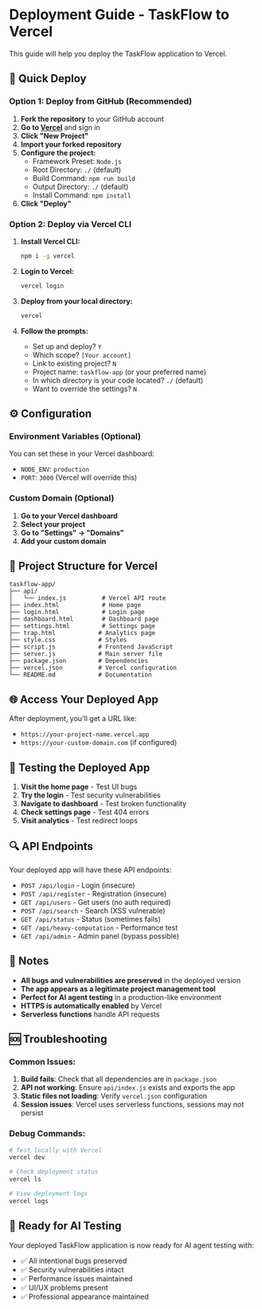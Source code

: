 # Deployment Guide - TaskFlow to Vercel

This guide will help you deploy the TaskFlow application to Vercel.

## 🚀 Quick Deploy

### Option 1: Deploy from GitHub (Recommended)

1. **Fork the repository** to your GitHub account
2. **Go to [Vercel](https://vercel.com)** and sign in
3. **Click "New Project"**
4. **Import your forked repository**
5. **Configure the project:**
   - Framework Preset: `Node.js`
   - Root Directory: `./` (default)
   - Build Command: `npm run build`
   - Output Directory: `./` (default)
   - Install Command: `npm install`
6. **Click "Deploy"**

### Option 2: Deploy via Vercel CLI

1. **Install Vercel CLI:**
   ```bash
   npm i -g vercel
   ```

2. **Login to Vercel:**
   ```bash
   vercel login
   ```

3. **Deploy from your local directory:**
   ```bash
   vercel
   ```

4. **Follow the prompts:**
   - Set up and deploy? `Y`
   - Which scope? `[Your account]`
   - Link to existing project? `N`
   - Project name: `taskflow-app` (or your preferred name)
   - In which directory is your code located? `./` (default)
   - Want to override the settings? `N`

## ⚙️ Configuration

### Environment Variables (Optional)

You can set these in your Vercel dashboard:

- `NODE_ENV`: `production`
- `PORT`: `3000` (Vercel will override this)

### Custom Domain (Optional)

1. **Go to your Vercel dashboard**
2. **Select your project**
3. **Go to "Settings" → "Domains"**
4. **Add your custom domain**

## 🔧 Project Structure for Vercel

```
taskflow-app/
├── api/
│   └── index.js          # Vercel API route
├── index.html            # Home page
├── login.html            # Login page
├── dashboard.html        # Dashboard page
├── settings.html         # Settings page
├── trap.html            # Analytics page
├── style.css            # Styles
├── script.js            # Frontend JavaScript
├── server.js            # Main server file
├── package.json         # Dependencies
├── vercel.json          # Vercel configuration
└── README.md            # Documentation
```

## 🌐 Access Your Deployed App

After deployment, you'll get a URL like:
- `https://your-project-name.vercel.app`
- `https://your-custom-domain.com` (if configured)

## 🐛 Testing the Deployed App

1. **Visit the home page** - Test UI bugs
2. **Try the login** - Test security vulnerabilities
3. **Navigate to dashboard** - Test broken functionality
4. **Check settings page** - Test 404 errors
5. **Visit analytics** - Test redirect loops

## 🔍 API Endpoints

Your deployed app will have these API endpoints:

- `POST /api/login` - Login (insecure)
- `POST /api/register` - Registration (insecure)
- `GET /api/users` - Get users (no auth required)
- `POST /api/search` - Search (XSS vulnerable)
- `GET /api/status` - Status (sometimes fails)
- `GET /api/heavy-computation` - Performance test
- `GET /api/admin` - Admin panel (bypass possible)

## 📝 Notes

- **All bugs and vulnerabilities are preserved** in the deployed version
- **The app appears as a legitimate project management tool**
- **Perfect for AI agent testing** in a production-like environment
- **HTTPS is automatically enabled** by Vercel
- **Serverless functions** handle API requests

## 🆘 Troubleshooting

### Common Issues:

1. **Build fails**: Check that all dependencies are in `package.json`
2. **API not working**: Ensure `api/index.js` exists and exports the app
3. **Static files not loading**: Verify `vercel.json` configuration
4. **Session issues**: Vercel uses serverless functions, sessions may not persist

### Debug Commands:

```bash
# Test locally with Vercel
vercel dev

# Check deployment status
vercel ls

# View deployment logs
vercel logs
```

## 🎯 Ready for AI Testing

Your deployed TaskFlow application is now ready for AI agent testing with:

- ✅ All intentional bugs preserved
- ✅ Security vulnerabilities intact
- ✅ Performance issues maintained
- ✅ UI/UX problems present
- ✅ Professional appearance maintained 